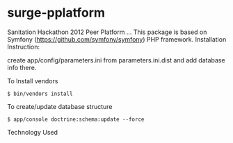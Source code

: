 surge-pplatform
===============

Sanitation Hackathon 2012 Peer Platform ...
This package is based on Symfony (https://github.com/symfony/symfony) PHP framework.
Installation Instruction:

create app/config/parameters.ini from parameters.ini.dist and add database info there.

To Install vendors
```
$ bin/vendors install
```

To create/update database structure
```
$ app/console doctrine:schema:update --force
```

Technology Used

